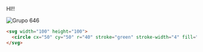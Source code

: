 HI!!






![Grupo 646](https://github.com/Juan-Sebastian-Rios-Martinez/juan-sebastian-rios-martinez/assets/47394043/4e13b7b6-2e41-427b-b05a-db7edf2a7d34)




```html
<svg width="100" height="100">
  <circle cx="50" cy="50" r="40" stroke="green" stroke-width="4" fill="yellow" />
</svg>
